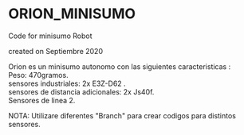 # ORION_MINISUMO
Code for minisumo Robot 

created on Septiembre 2020 

Orion es un minisumo autonomo con las siguientes caracteristicas : <br/>
Peso: 470gramos.<br/>
sensores industriales: 2x E3Z-D62 .<br/>
sensores de distancia adicionales:  2x Js40f.<br/>
Sensores de linea 2.<br/>

NOTA: Utilizare diferentes "Branch" para crear codigos para distintos sensores.<br/>
